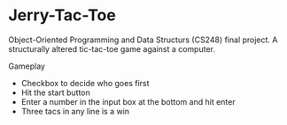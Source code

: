 # Jerry-Tac-Toe

Object-Oriented Programming and Data Structurs (CS248) final project. A structurally altered tic-tac-toe game against a computer.

Gameplay
- Checkbox to decide who goes first
- Hit the start button
- Enter a number in the input box at the bottom and hit enter
- Three tacs in any line is a win
